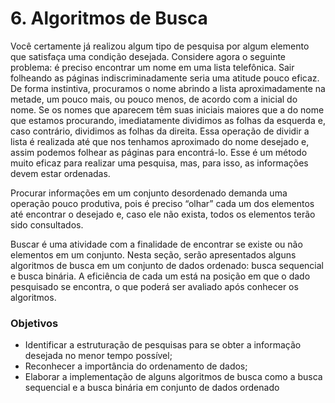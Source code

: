 # 6. Algoritmos de Busca

Você certamente já realizou algum tipo de pesquisa por algum elemento que satisfaça uma condição desejada. Considere agora o seguinte problema: é preciso encontrar um nome em uma lista telefônica. Sair folheando as páginas indiscriminadamente seria uma atitude pouco eficaz. De forma instintiva, procuramos o nome abrindo a lista aproximadamente na metade, um pouco mais, ou pouco menos, de acordo com a inicial do nome. Se os nomes que aparecem têm suas iniciais maiores que a do nome que estamos procurando, imediatamente dividimos as folhas da esquerda e, caso contrário, dividimos as folhas da direita. Essa operação de dividir a lista é realizada até que nos tenhamos aproximado do nome desejado e, assim podemos folhear as páginas para encontrá-lo. Esse é um método muito eficaz para realizar uma pesquisa, mas, para isso, as informações devem estar ordenadas.

Procurar informações em um conjunto desordenado demanda uma operação pouco produtiva, pois é preciso “olhar” cada um dos elementos até encontrar o desejado e, caso ele não exista, todos os elementos terão sido consultados.

Buscar é uma atividade com a finalidade de encontrar se existe ou não elementos em um conjunto. Nesta seção, serão apresentados alguns algoritmos de busca em um conjunto de dados ordenado: busca sequencial e busca binária. A eficiência de cada um está na posição em que o dado pesquisado se encontra, o que poderá ser avaliado após conhecer os algoritmos.

### Objetivos

* Identificar a estruturação de pesquisas para se obter a informação desejada no menor tempo possível;
* Reconhecer a importância do ordenamento de dados; 
* Elaborar a implementação de alguns algoritmos de busca como a busca sequencial e a busca binária em conjunto de dados ordenado

